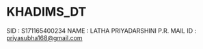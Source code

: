 # KHADIMS_DT

SID : S171165400234
NAME : LATHA PRIYADARSHINI P.R.
MAIL ID : priyasubha168@gmail.com
